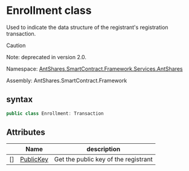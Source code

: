 # Enrollment class

Used to indicate the data structure of the registrant's registration transaction.

> [!Caution]
> Note: deprecated in version 2.0.

Namespace: [AntShares.SmartContract.Framework.Services.AntShares](../AntShares.md)

Assembly: AntShares.SmartContract.Framework

## syntax

```c#
public class Enrollment: Transaction
```

## Attributes

| | Name | description |
| ---------------------------------------- | ------------------------------------ | -------- |
|[][](Https://i-msdn.sec.s-msft.com/dynimg/IC74937.jpeg) | [PublicKey](Enrollment/PublicKey.md) | Get the public key of the registrant |
